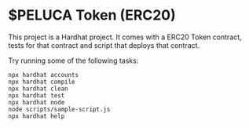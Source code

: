 # $PELUCA Token (ERC20)

This project is a Hardhat project. It comes with a ERC20 Token contract, tests for that contract and script that deploys that contract.

Try running some of the following tasks:

```shell
npx hardhat accounts
npx hardhat compile
npx hardhat clean
npx hardhat test
npx hardhat node
node scripts/sample-script.js
npx hardhat help
```
